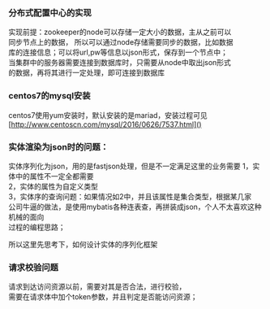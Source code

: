 ### 分布式配置中心的实现  
实现前提：zookeeper的node可以存储一定大小的数据，主从之前可以  
同步节点上的数据， 所以可以通过node存储需要同步的数据，比如数据  
库的连接信息；可以将url,pw等信息以json形式，保存到一个节点中；  
当集群中的服务器需要连接到数据库时，只需要从node中取出json形式  
的数据，再将其进行一定处理，即可连接到数据库  

### centos7的mysql安装  
centos7使用yum安装时，默认安装的是mariad，安装过程可见[http://www.centoscn.com/mysql/2016/0626/7537.html]()

### 实体渲染为json时的问题：  
实体序列化为json，用的是fastjson处理，但是不一定满足这里的业务需要
1，实体中的属性不一定全都需要  
2，实体的属性为自定义类型  
3，实体序的查询问题：如果情况如2中，并且该属性是集合类型，根据某几家  
公司牛逼的做法，是使用mybatis各种连表查，再拼装成json，个人不太喜欢这种机械的面向  
过程的编程思路；  

所以这里先思考下，如何设计实体的序列化框架  

### 请求校验问题  
请求到达访问资源以前，需要对其是否合法，进行校验，  
需要在请求体中加个token参数，并且判定是否能访问资源；  
